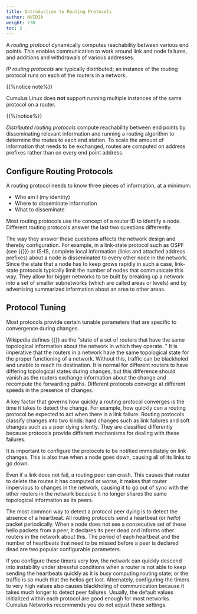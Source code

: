 ```yaml
---
title: Introduction to Routing Protocols
author: NVIDIA
weight: 730
toc: 3
---
```

A *routing protocol* dynamically computes reachability between various end points. This enables communication to work around link and node failures, and additions and withdrawals of various addresses.

*IP routing protocols* are typically distributed; an instance of the routing protocol runs on each of the routers in a network.

{{%notice note%}}

Cumulus Linux does **not** support running multiple instances of the same protocol on a router.

{{%/notice%}}

*Distributed routing protocols* compute reachability between end points by disseminating relevant information and running a routing algorithm to determine the routes to each end station. To scale the amount of information that needs to be exchanged, routes are computed on address prefixes rather than on every end point address.

## Configure Routing Protocols

A routing protocol needs to know three pieces of information, at a minimum:

- Who am I (my identity)
- Where to disseminate information
- What to disseminate

Most routing protocols use the concept of a router ID to identify a node. Different routing protocols answer the last two questions differently.

The way they answer these questions affects the network design and thereby configuration. For example, in a link-state protocol such as OSPF (see {{<link url="Open-Shortest-Path-First-OSPF">}}) or IS-IS, complete local information (links and attached address prefixes) about a node is disseminated to every other node in the network. Since the state that a node has to keep grows rapidly in such a case, link-state protocols typically limit the number of nodes that communicate this way. They allow for bigger networks to be built by breaking up a network into a set of smaller subnetworks (which are called areas or levels) and by advertising summarized information about an area to other areas.

## Protocol Tuning

Most protocols provide certain tunable parameters that are specific to convergence during changes.

Wikipedia defines {{<exlink url="http://en.wikipedia.org/wiki/Convergence_%28routing%29" text="convergence">}} as the "state of a set of routers that have the same topological information about the network in which they operate. " It is imperative that the routers in a network have the same topological state for the proper functioning of a network. Without this, traffic can be blackholed and unable to reach its destination. It is normal for different routers to have differing topological states during changes, but this difference should vanish as the routers exchange information about the change and recompute the forwarding paths. Different protocols converge at different speeds in the presence of changes.

A key factor that governs how quickly a routing protocol converges is the time it takes to detect the change. For example, how quickly can a routing protocol be expected to act when there is a link failure. Routing protocols classify changes into two kinds: hard changes such as link failures and soft changes such as a peer dying silently. They are classified differently because protocols provide different mechanisms for dealing with these failures.

It is important to configure the protocols to be notified immediately on link changes. This is also true when a node goes down, causing all of its links to go down.

Even if a link does not fail, a routing peer can crash. This causes that router to delete the routes it has computed or worse, it makes that router impervious to changes in the network, causing it to go out of sync with the other routers in the network because it no longer shares the same topological information as its peers.

The most common way to detect a protocol peer dying is to detect the absence of a heartbeat. All routing protocols send a heartbeat (or *hello*) packet periodically. When a node does not see a consecutive set of these hello packets from a peer, it declares its peer dead and informs other routers in the network about this. The period of each heartbeat and the number of heartbeats that need to be missed before a peer is declared dead are two popular configurable parameters.

If you configure these timers very low, the network can quickly descend into instability under stressful conditions when a router is not able to keep sending the heartbeats quickly as it is busy computing routing state; or the traffic is so much that the hellos get lost. Alternately, configuring the timers to very high values also causes blackholing of communication because it takes much longer to detect peer failures. Usually, the default values initialized within each protocol are good enough for most networks. Cumulus Networks recommends you do not adjust these settings.
